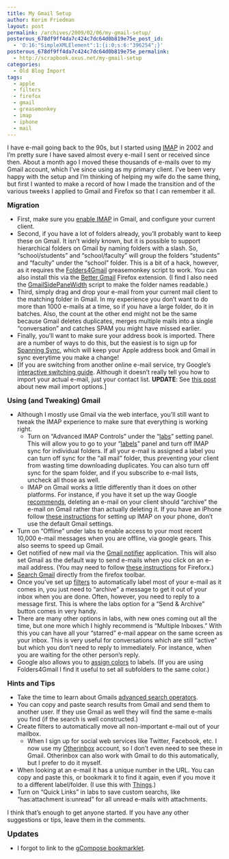 ```yaml
---
title: My Gmail Setup
author: Kerim Friedman
layout: post
permalink: /archives/2009/02/06/my-gmail-setup/
posterous_678df9ff4da7c424c7dc64d0b819e75e_post_id:
  - 'O:16:"SimpleXMLElement":1:{i:0;s:6:"396254";}'
posterous_678df9ff4da7c424c7dc64d0b819e75e_permalink:
  - http://scrapbook.oxus.net/my-gmail-setup
categories:
  - Old Blog Import
tags:
  - apple
  - filters
  - firefox
  - gmail
  - greasemonkey
  - imap
  - iphone
  - mail
---
```

I have e-mail going back to the 90s, but I started using <a href="http://mail.google.com/support/bin/answer.py?hl=en&answer=75725" onclick="_gaq.push(['_trackEvent', 'outbound-article', 'http://mail.google.com/support/bin/answer.py?hl=en&answer=75725', 'IMAP']);"  target="_blank">IMAP</a> in 2002 and I&#8217;m pretty sure I have saved almost every e-mail I sent or received since then. About a month ago I moved these thousands of e-mails over to my Gmail account, which I&#8217;ve since using as my primary client. I&#8217;ve been very happy with the setup and I&#8217;m thinking of helping my wife do the same thing, but first I wanted to make a record of how I made the transition and of the various tweeks I applied to Gmail and Firefox so that I can remember it all. 

**<span style="font-size: medium;">Migration</span>**

  * First, make sure you <a href="http://mail.google.com/support/bin/answer.py?answer=77695" onclick="_gaq.push(['_trackEvent', 'outbound-article', 'http://mail.google.com/support/bin/answer.py?answer=77695', 'enable IMAP']);"  target="_blank">enable IMAP</a> in Gmail, and configure your current client.
  * Second, if you have a lot of folders already, you&#8217;ll probably want to keep these on Gmail. It isn&#8217;t widely known, but it is possible to support hierarchical folders on Gmail by naming folders with a slash. So, &#8220;school/students&#8221; and &#8220;school/faculty&#8221; will group the folders &#8220;students&#8221; and &#8220;faculty&#8221; under the &#8220;school&#8221; folder. This is a bit of a hack, however, as it requires the <a href="http://userscripts.org/scripts/show/8810" onclick="_gaq.push(['_trackEvent', 'outbound-article', 'http://userscripts.org/scripts/show/8810', 'Folders4Gmail']);"  target="_blank">Folders4Gmail</a> greasemonkey script to work. You can also install this via the <a href="https://addons.mozilla.org/en-US/firefox/addon/4866" onclick="_gaq.push(['_trackEvent', 'outbound-article', 'https://addons.mozilla.org/en-US/firefox/addon/4866', 'Better Gmail']);"  target="_blank">Better Gmail</a> Firefox extension. (I find I also need the <a href="http://userscripts.org/scripts/show/15741" onclick="_gaq.push(['_trackEvent', 'outbound-article', 'http://userscripts.org/scripts/show/15741', 'GmailSidePaneWidth']);" >GmailSidePaneWidth</a> script to make the folder names readable.) 
  * Third, simply drag and drop your e-mail from your current mail client to the matching folder in Gmail. In my experience you don&#8217;t want to do more than 1000 e-mails at a time, so if you have a large folder, do it in batches. Also, the count at the other end might not be the same because Gmail deletes duplicates, merges multiple mails into a single &#8220;conversation&#8221; and catches SPAM you might have missed earlier.
  * Finally, you&#8217;ll want to make sure your address book is imported. There are a number of ways to do this, but the easiest is to sign up for <a href="http://spanningsync.com/?r=W47SE6" onclick="_gaq.push(['_trackEvent', 'outbound-article', 'http://spanningsync.com/?r=W47SE6', 'Spanning Sync']);" >Spanning Sync</a>, which will keep your Apple address book and Gmail in sync everytime you make a change! 
  * [If you are switching from another online e-mail service, try Google&#8217;s <a href="https://mail.google.com/support/bin/static.py?page=switchguide.html&switch=1" onclick="_gaq.push(['_trackEvent', 'outbound-article', 'https://mail.google.com/support/bin/static.py?page=switchguide.html&switch=1', 'interactive switching guide']);" >interactive switching guide</a>. Although it doesn&#8217;t really tell you how to import your actual e-mail, just your contact list. **UPDATE**: See <a href="http://googlesystem.blogspot.com/2009/02/import-contacts-and-mail-to-gmail.html" onclick="_gaq.push(['_trackEvent', 'outbound-article', 'http://googlesystem.blogspot.com/2009/02/import-contacts-and-mail-to-gmail.html', 'this post']);" >this post</a> about new mail import options.]

**<span style="font-size: medium;">Using (and Tweaking) Gmail</span>**

  * Although I mostly use Gmail via the web interface, you&#8217;ll still want to tweak the IMAP experience to make sure that everything is working right. 
      * Turn on &#8220;<span class="jwjW1c">Advanced IMAP Controls&#8221; under the &#8220;<a href="https://mail.google.com/mail/#settings/labs" onclick="_gaq.push(['_trackEvent', 'outbound-article', 'https://mail.google.com/mail/#settings/labs', 'labs']);" >labs</a>&#8221; setting panel. This will allow you to go to your &#8220;<a href="https://mail.google.com/mail/#settings/labels" onclick="_gaq.push(['_trackEvent', 'outbound-article', 'https://mail.google.com/mail/#settings/labels', 'labels']);" >labels</a>&#8221; panel and turn off IMAP sync for individual folders. If all your e-mail is assigned a label you can turn off sync for the &#8220;all mail&#8221; folder, thus preventing your client from wasting time downloading duplicates. You can also turn off sync for the spam folder, and if you subscribe to e-mail lists, uncheck all those as well.</span>
      * <span class="jwjW1c">IMAP on Gmail works a little differently than it does on other platforms. For instance, if you have it set up the way Google <a href="http://mail.google.com/support/bin/answer.py?answer=78892" onclick="_gaq.push(['_trackEvent', 'outbound-article', 'http://mail.google.com/support/bin/answer.py?answer=78892', 'recommends']);" >recommends</a>, deleting an e-mail on your client should &#8220;archive&#8221; the e-mail on Gmail rather than actually deleting it. If you have an iPhone follow <a href="http://mail.google.com/support/bin/answer.py?hl=en&answer=77702" onclick="_gaq.push(['_trackEvent', 'outbound-article', 'http://mail.google.com/support/bin/answer.py?hl=en&answer=77702', 'these instructions']);" >these instructions</a> for setting up IMAP on your phone, don&#8217;t use the default Gmail settings. <br /> </span>
  * <span class="jwjW1c">Turn on &#8220;Offline&#8221; under labs to enable access to your most recent 10,000 e-mail messages when you are offline, via google gears. This also seems to speed up Gmail.<br /></span>
  * Get notified of new mail via the <a href="http://toolbar.google.com/gmail-helper/notifier_mac.html%20" onclick="_gaq.push(['_trackEvent', 'outbound-article', 'http://toolbar.google.com/gmail-helper/notifier_mac.html%20', 'Gmail notifier']);" >Gmail notifier</a> application. This will also set Gmail as the default way to send e-mails when you click on an e-mail address. (You may need to follow <a href="http://lifehacker.com/392287/set-firefox-3-to-launch-gmail-for-mailto-links" onclick="_gaq.push(['_trackEvent', 'outbound-article', 'http://lifehacker.com/392287/set-firefox-3-to-launch-gmail-for-mailto-links', 'these instructions']);" >these instructions</a> for Fireforx.) 
  * <a href="http://is.gd/dWkS" onclick="_gaq.push(['_trackEvent', 'outbound-article', 'http://is.gd/dWkS', 'Search Gmail']);" >Search Gmail</a> directly from the firefox toolbar.
  * Once you&#8217;ve set up <a href="http://mail.google.com/support/bin/answer.py?answer=6579&topic=13285" onclick="_gaq.push(['_trackEvent', 'outbound-article', 'http://mail.google.com/support/bin/answer.py?answer=6579&topic=13285', 'filters']);" >filters</a> to automatically label most of your e-mail as it comes in, you just need to &#8220;archive&#8221; a message to get it out of your inbox when you are done. Often, however, you need to reply to a message first. This is where the labs option for a &#8220;<span class="jwjW1c">Send & Archive&#8221; button comes in very handy.</span>
  * <span class="jwjW1c">There are many other options in labs, with new ones coming out all the time, but one more which I highly recommend is &#8220;Multiple Inboxes.&#8221; With this you can have all your &#8220;starred&#8221; e-mail appear on the same screen as your inbox. This is very useful for conversations which are still &#8220;active&#8221; but which you don&#8217;t need to reply to immediately. For instance, when you are waiting for the other person&#8217;s reply.</span>
  * <span class="jwjW1c">Google also allows you to <a href="http://mail.google.com/support/bin/answer.py?answer=80637&topic=12857" onclick="_gaq.push(['_trackEvent', 'outbound-article', 'http://mail.google.com/support/bin/answer.py?answer=80637&topic=12857', 'assign colors']);" >assign colors</a> to labels. (If you are using Folders4Gmail I find it useful to set all subfolders to the same color.)</span>

**<span style="font-size: medium;">Hints and Tips</span>**

  * Take the time to learn about Gmails <a href="http://mail.google.com/support/bin/answer.py?hl=en&answer=7190" onclick="_gaq.push(['_trackEvent', 'outbound-article', 'http://mail.google.com/support/bin/answer.py?hl=en&answer=7190', 'advanced search operators']);" >advanced search operators</a>.&nbsp;
  * You can copy and paste search results from Gmail and send them to another user. If they use Gmail as well they will find the same e-mails you find (if the search is well constructed.)
  * Create filters to automatically move all non-important e-mail out of your mailbox.   
      * When I sign up for social web services like Twitter, Facebook, etc. I now use my <a href="http://www.otherinbox.com/" onclick="_gaq.push(['_trackEvent', 'outbound-article', 'http://www.otherinbox.com/', 'Otherinbox']);" >Otherinbox</a> account, so I don&#8217;t even need to see these in Gmail. Otherinbox can also work with Gmail to do this automatically, but I prefer to do it myself.&nbsp;
  * When looking at an e-mail it has a unique number in the URL. You can copy and paste this, or bookmark it to find it again, even if you move it to a different label/folder. (I use this with <a href="http://culturedcode.com/things/" onclick="_gaq.push(['_trackEvent', 'outbound-article', 'http://culturedcode.com/things/', 'Things']);" >Things</a>.)
  * Turn on &#8220;<span class="jwjW1c">Quick Links&#8221; in labs to save custom searchs, like &#8220;has:attachment is:unread&#8221; for all unread e-mails with attachments.</span>

I think that&#8217;s enough to get anyone started. If you have any other suggestions or tips, leave them in the comments.

<span style="font-size: large;"><strong>Updates</strong></span>

  * I forgot to link to the <a href="http://lifehacker.com/5137921/gcompose-is-the-fastest-way-to-compose-a-gmail-message" onclick="_gaq.push(['_trackEvent', 'outbound-article', 'http://lifehacker.com/5137921/gcompose-is-the-fastest-way-to-compose-a-gmail-message', 'gCompose bookmarklet']);" >gCompose bookmarklet</a>.

&nbsp;

